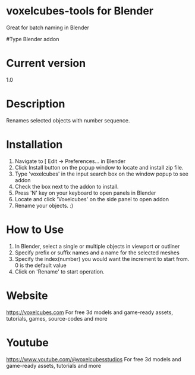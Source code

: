 # voxelcubes-tools for Blender
Great for batch naming in Blender

#Type 
Blender addon

# Current version
1.0

# Description
Renames selected objects with number sequence.

# Installation
1. Navigate to [ Edit -> Preferences... in Blender
2. Click Install button on the popup window to locate and install zip file.
3. Type 'voxelcubes' in the input search box on the window popup to see addon
4. Check the box next to the addon to install.
5. Press 'N' key on your keyboard to open panels in Blender
6. Locate and click 'Voxelcubes' on the side panel to open addon
7. Rename your objects. :) 

# How to Use
1. In Blender, select a single or multiple objects in viewport or outliner
2. Specify prefix or suffix names and a name for the selected meshes
3. Specify the index(number) you would want the increment to start from. 0 is the default value
4. Click on 'Rename' to start operation.

# Website
https://voxelcubes.com
For free 3d models and game-ready assets, tutorials, games, source-codes and more

# Youtube
https://www.youtube.com/@voxelcubesstudios
For free 3d models and game-ready assets, tutorials and more
